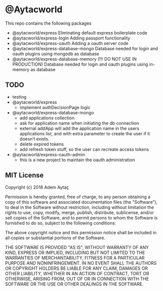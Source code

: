 # @Aytacworld

This repo contains the following packages

- @aytacworld/express
  Eliminating default express boilerplate code
- @aytacworld/express-login
  Adding passport functionality
- @aytacworld/express-oauth
  Adding a oauth server code
- @aytacworld/express-database-mongo
  Database needed for login and oauth plugins using mongodb as database
- @aytacworld/express-database-memory (!!! DO NOT USE IN PRODUCTION)
  Database needed for login and oauth plugins using in-memory as database

## TODO

- testing
- @aytacworld/express
  - implement authDecisionPage logic
- @aytacworld/express-database-mongo
  - add applications collection
  - ask for application name when initiating the db connection
  - external addApp will add the application name in the users applications list, and with extra parameter to create the user if it doesn’t exists.
  - delete expired tokens
  - add refresh token stuff, so the user can recreate access tokens
- @aytacworld/express-oauth-admin
  - this is a new project to maintain the oauth administration

## MIT License

Copyright (c) 2018 Adem Aytaç

Permission is hereby granted, free of charge, to any person obtaining a copy
of this software and associated documentation files (the "Software"), to deal
in the Software without restriction, including without limitation the rights
to use, copy, modify, merge, publish, distribute, sublicense, and/or sell
copies of the Software, and to permit persons to whom the Software is
furnished to do so, subject to the following conditions:

The above copyright notice and this permission notice shall be included in all
copies or substantial portions of the Software.

THE SOFTWARE IS PROVIDED "AS IS", WITHOUT WARRANTY OF ANY KIND, EXPRESS OR
IMPLIED, INCLUDING BUT NOT LIMITED TO THE WARRANTIES OF MERCHANTABILITY,
FITNESS FOR A PARTICULAR PURPOSE AND NONINFRINGEMENT. IN NO EVENT SHALL THE
AUTHORS OR COPYRIGHT HOLDERS BE LIABLE FOR ANY CLAIM, DAMAGES OR OTHER
LIABILITY, WHETHER IN AN ACTION OF CONTRACT, TORT OR OTHERWISE, ARISING FROM,
OUT OF OR IN CONNECTION WITH THE SOFTWARE OR THE USE OR OTHER DEALINGS IN THE
SOFTWARE.
